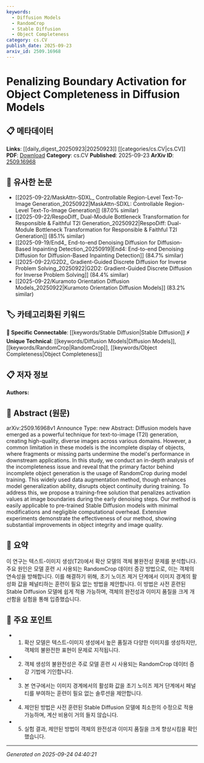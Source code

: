 ```yaml
---
keywords:
  - Diffusion Models
  - RandomCrop
  - Stable Diffusion
  - Object Completeness
category: cs.CV
publish_date: 2025-09-23
arxiv_id: 2509.16968
---
```


<!-- KEYWORD_LINKING_METADATA:
{
  "processed_timestamp": "2025-09-24T04:40:21.791554",
  "vocabulary_version": "1.0",
  "selected_keywords": [
    "Diffusion Models",
    "RandomCrop",
    "Stable Diffusion",
    "Object Completeness"
  ],
  "rejected_keywords": [],
  "similarity_scores": {
    "Diffusion Models": 0.78,
    "RandomCrop": 0.72,
    "Stable Diffusion": 0.81,
    "Object Completeness": 0.75
  },
  "extraction_method": "AI_prompt_based",
  "budget_applied": true,
  "candidates_json": {
    "candidates": [
      {
        "surface": "Diffusion Models",
        "canonical": "Diffusion Models",
        "aliases": [
          "T2I Models",
          "Text-to-Image Models"
        ],
        "category": "unique_technical",
        "rationale": "Diffusion models are central to the paper's focus and represent a unique technical area in generative models.",
        "novelty_score": 0.65,
        "connectivity_score": 0.75,
        "specificity_score": 0.85,
        "link_intent_score": 0.78
      },
      {
        "surface": "RandomCrop",
        "canonical": "RandomCrop",
        "aliases": [
          "Random Cropping"
        ],
        "category": "unique_technical",
        "rationale": "RandomCrop is identified as a key factor affecting model performance, making it a unique technical concept.",
        "novelty_score": 0.7,
        "connectivity_score": 0.6,
        "specificity_score": 0.8,
        "link_intent_score": 0.72
      },
      {
        "surface": "Stable Diffusion",
        "canonical": "Stable Diffusion",
        "aliases": [
          "Stable Diffusion Models"
        ],
        "category": "specific_connectable",
        "rationale": "Stable Diffusion is a specific implementation of diffusion models, relevant for linking to related works.",
        "novelty_score": 0.55,
        "connectivity_score": 0.85,
        "specificity_score": 0.78,
        "link_intent_score": 0.81
      },
      {
        "surface": "Object Completeness",
        "canonical": "Object Completeness",
        "aliases": [
          "Object Integrity"
        ],
        "category": "unique_technical",
        "rationale": "The concept of object completeness is central to the paper's contribution and analysis.",
        "novelty_score": 0.68,
        "connectivity_score": 0.7,
        "specificity_score": 0.82,
        "link_intent_score": 0.75
      }
    ],
    "ban_list_suggestions": [
      "method",
      "experiment",
      "performance"
    ]
  },
  "decisions": [
    {
      "candidate_surface": "Diffusion Models",
      "resolved_canonical": "Diffusion Models",
      "decision": "linked",
      "scores": {
        "novelty": 0.65,
        "connectivity": 0.75,
        "specificity": 0.85,
        "link_intent": 0.78
      }
    },
    {
      "candidate_surface": "RandomCrop",
      "resolved_canonical": "RandomCrop",
      "decision": "linked",
      "scores": {
        "novelty": 0.7,
        "connectivity": 0.6,
        "specificity": 0.8,
        "link_intent": 0.72
      }
    },
    {
      "candidate_surface": "Stable Diffusion",
      "resolved_canonical": "Stable Diffusion",
      "decision": "linked",
      "scores": {
        "novelty": 0.55,
        "connectivity": 0.85,
        "specificity": 0.78,
        "link_intent": 0.81
      }
    },
    {
      "candidate_surface": "Object Completeness",
      "resolved_canonical": "Object Completeness",
      "decision": "linked",
      "scores": {
        "novelty": 0.68,
        "connectivity": 0.7,
        "specificity": 0.82,
        "link_intent": 0.75
      }
    }
  ]
}
-->

# Penalizing Boundary Activation for Object Completeness in Diffusion Models

## 📋 메타데이터

**Links**: [[daily_digest_20250923|20250923]] [[categories/cs.CV|cs.CV]]
**PDF**: [Download](https://arxiv.org/pdf/2509.16968.pdf)
**Category**: cs.CV
**Published**: 2025-09-23
**ArXiv ID**: [2509.16968](https://arxiv.org/abs/2509.16968)

## 🔗 유사한 논문
- [[2025-09-22/MaskAttn-SDXL_ Controllable Region-Level Text-To-Image Generation_20250922|MaskAttn-SDXL: Controllable Region-Level Text-To-Image Generation]] (87.0% similar)
- [[2025-09-22/RespoDiff_ Dual-Module Bottleneck Transformation for Responsible & Faithful T2I Generation_20250922|RespoDiff: Dual-Module Bottleneck Transformation for Responsible & Faithful T2I Generation]] (85.1% similar)
- [[2025-09-19/End4_ End-to-end Denoising Diffusion for Diffusion-Based Inpainting Detection_20250919|End4: End-to-end Denoising Diffusion for Diffusion-Based Inpainting Detection]] (84.7% similar)
- [[2025-09-22/G2D2_ Gradient-Guided Discrete Diffusion for Inverse Problem Solving_20250922|G2D2: Gradient-Guided Discrete Diffusion for Inverse Problem Solving]] (84.4% similar)
- [[2025-09-22/Kuramoto Orientation Diffusion Models_20250922|Kuramoto Orientation Diffusion Models]] (83.2% similar)

## 🏷️ 카테고리화된 키워드
**🔗 Specific Connectable**: [[keywords/Stable Diffusion|Stable Diffusion]]
**⚡ Unique Technical**: [[keywords/Diffusion Models|Diffusion Models]], [[keywords/RandomCrop|RandomCrop]], [[keywords/Object Completeness|Object Completeness]]

## 📋 저자 정보

**Authors:** 

## 📄 Abstract (원문)

arXiv:2509.16968v1 Announce Type: new 
Abstract: Diffusion models have emerged as a powerful technique for text-to-image (T2I) generation, creating high-quality, diverse images across various domains. However, a common limitation in these models is the incomplete display of objects, where fragments or missing parts undermine the model's performance in downstream applications. In this study, we conduct an in-depth analysis of the incompleteness issue and reveal that the primary factor behind incomplete object generation is the usage of RandomCrop during model training. This widely used data augmentation method, though enhances model generalization ability, disrupts object continuity during training. To address this, we propose a training-free solution that penalizes activation values at image boundaries during the early denoising steps. Our method is easily applicable to pre-trained Stable Diffusion models with minimal modifications and negligible computational overhead. Extensive experiments demonstrate the effectiveness of our method, showing substantial improvements in object integrity and image quality.

## 📝 요약

이 연구는 텍스트-이미지 생성(T2I)에서 확산 모델의 객체 불완전성 문제를 분석합니다. 주요 원인은 모델 훈련 시 사용되는 RandomCrop 데이터 증강 방법으로, 이는 객체의 연속성을 방해합니다. 이를 해결하기 위해, 초기 노이즈 제거 단계에서 이미지 경계의 활성화 값을 페널티하는 훈련이 필요 없는 방법을 제안합니다. 이 방법은 사전 훈련된 Stable Diffusion 모델에 쉽게 적용 가능하며, 객체의 완전성과 이미지 품질을 크게 개선함을 실험을 통해 입증했습니다.

## 🎯 주요 포인트

- 1. 확산 모델은 텍스트-이미지 생성에서 높은 품질과 다양한 이미지를 생성하지만, 객체의 불완전한 표현이 문제로 지적됩니다.
- 2. 객체 생성의 불완전성은 주로 모델 훈련 시 사용되는 RandomCrop 데이터 증강 기법에 기인합니다.
- 3. 본 연구에서는 이미지 경계에서의 활성화 값을 초기 노이즈 제거 단계에서 페널티를 부여하는 훈련이 필요 없는 솔루션을 제안합니다.
- 4. 제안된 방법은 사전 훈련된 Stable Diffusion 모델에 최소한의 수정으로 적용 가능하며, 계산 비용이 거의 들지 않습니다.
- 5. 실험 결과, 제안된 방법이 객체의 완전성과 이미지 품질을 크게 향상시킴을 확인했습니다.


---

*Generated on 2025-09-24 04:40:21*